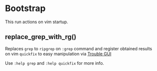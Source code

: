 # Bootstrap

This run actions on vim startup.


## replace_grep_with_rg()

Replaces `grep` to `ripgrep` on `:grep` command and register obtained results on vim `quickfix` to easy manipulation via [Trouble GUI](https://github.com/folke/trouble.nvim)

Use `:help grep` and `:help quickfix` for more info.

